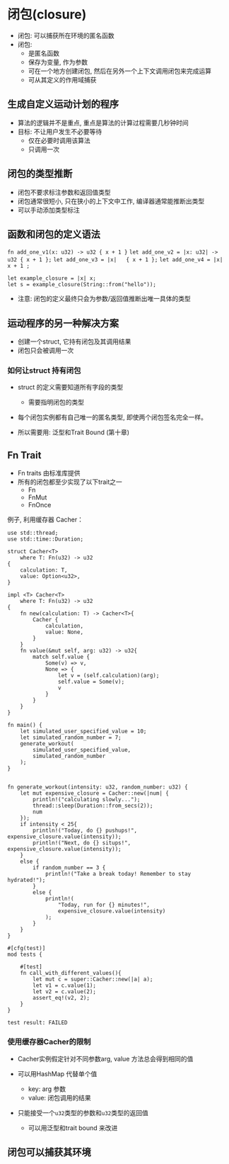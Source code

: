 # 闭包(closure)
*  闭包: 可以捕获所在环境的匿名函数
* 闭包: 
    * 是匿名函数
    * 保存为变量, 作为参数
    * 可在一个地方创建闭包, 然后在另外一个上下文调用闭包来完成运算
    * 可从其定义的作用域捕获

## 生成自定义运动计划的程序
* 算法的逻辑并不是重点, 重点是算法的计算过程需要几秒钟时间
* 目标: 不让用户发生不必要等待
    * 仅在必要时调用该算法
    * 只调用一次

## 闭包的类型推断
* 闭包不要求标注参数和返回值类型
* 闭包通常很短小, 只在狭小的上下文中工作, 编译器通常能推断出类型
* 可以手动添加类型标注

## 函数和闭包的定义语法
`fn add_one_v1(x: u32) -> u32 { x + 1 }`
`let add_one_v2 = |x: u32| -> u32 { x + 1 };`
`let add_one_v3 = |x|   { x + 1 };`
`let add_one_v4 = |x|     x + 1 ;`

```
let example_closure = |x| x;
let s = example_closure(String::from("hello"));
```
* 注意: 闭包的定义最终只会为参数/返回值推断出唯一具体的类型

## 运动程序的另一种解决方案
* 创建一个struct, 它持有闭包及其调用结果
* 闭包只会被调用一次

### 如何让struct 持有闭包
* struct 的定义需要知道所有字段的类型
    * 需要指明闭包的类型

* 每个闭包实例都有自己唯一的匿名类型, 即使两个闭包签名完全一样。
* 所以需要用: 泛型和Trait Bound (第十章)

## Fn Trait
* Fn traits 由标准库提供
* 所有的闭包都至少实现了以下trait之一
    * Fn
    * FnMut
    * FnOnce  

例子, 利用缓存器 Cacher：
```
use std::thread;
use std::time::Duration;

struct Cacher<T>
    where T: Fn(u32) -> u32
{
    calculation: T,
    value: Option<u32>,
}

impl <T> Cacher<T>
    where T: Fn(u32) -> u32
{
    fn new(calculation: T) -> Cacher<T>{
        Cacher {
            calculation,
            value: None,
        }
    }
    fn value(&mut self, arg: u32) -> u32{
        match self.value {
            Some(v) => v,
            None => {
                let v = (self.calculation)(arg);
                self.value = Some(v);
                v
            }
        }
    }
}

fn main() {
    let simulated_user_specified_value = 10;
    let simulated_random_number = 7;
    generate_workout(
        simulated_user_specified_value,
        simulated_random_number
    );
}


fn generate_workout(intensity: u32, random_number: u32) {
    let mut expensive_closure = Cacher::new(|num| {
        println!("calculating slowly...");
        thread::sleep(Duration::from_secs(2));
        num
    });
    if intensity < 25{
        println!("Today, do {} pushups!", expensive_closure.value(intensity));
        println!("Next, do {} situps!", expensive_closure.value(intensity));
    }
    else {
        if random_number == 3 {
            println!("Take a break today! Remember to stay hydrated!");
        }
        else {
            println!(
                "Today, run for {} minutes!",
                expensive_closure.value(intensity)
            );
        }
    }
}

```


```
#[cfg(test)]
mod tests {

    #[test]
    fn call_with_different_values(){
        let mut c = super::Cacher::new(|a| a);
        let v1 = c.value(1);
        let v2 = c.value(2);
        assert_eq!(v2, 2);
    }
}
```
`test result: FAILED`

### 使用缓存器Cacher的限制
* Cacher实例假定针对不同参数arg, value 方法总会得到相同的值
* 可以用HashMap 代替单个值
    * key: arg 参数
    * value: 闭包调用的结果

* 只能接受一个`u32`类型的参数和`u32`类型的返回值
    * 可以用泛型和trait bound 来改进


## 闭包可以捕获其环境
